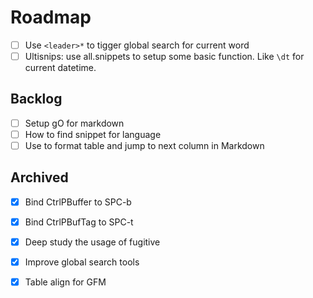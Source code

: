 # Roadmap

- [ ] Use `<leader>*` to tigger global search for current word
- [ ] Ultisnips: use all.snippets to setup some basic function. Like `\dt` for current datetime.

## Backlog

- [ ] Setup gO for markdown
- [ ] How to find snippet for language
- [ ] Use <Tab> to format table and jump to next column in Markdown

## Archived

- [x] Bind CtrlPBuffer to SPC-b
- [x] Bind CtrlPBufTag to SPC-t
- [x] Deep study the usage of fugitive
- [x] Improve global search tools
- [x] Table align for GFM

